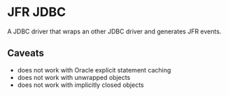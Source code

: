 JFR JDBC
========

A JDBC driver that wraps an other JDBC driver and generates JFR events.

Caveats
-------
- does not work with Oracle explicit statement caching
- does not work with unwrapped objects
- does not work with implicitly closed objects